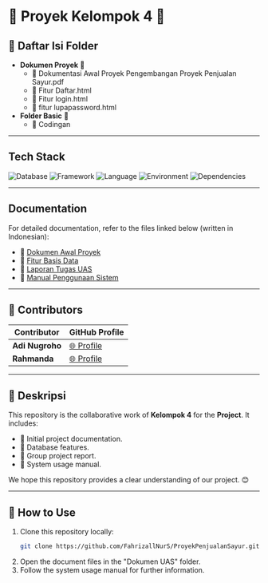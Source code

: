 # 🌟 Proyek Kelompok 4 🌟

## 📂 Daftar Isi Folder
- **Dokumen Proyek** 📄
  - 📘 Dokumentasi Awal Proyek Pengembangan Proyek Penjualan Sayur.pdf
  - 📙 Fitur Daftar.html
  - 📗 Fitur login.html
  - 📕 fitur lupapassword.html
- **Folder Basic** 📁
  - 🔧 Codingan 

---

## Tech Stack
![Database](https://img.shields.io/badge/database-MySQL-green) ![Framework](https://img.shields.io/badge/framework-Yii2-blue) ![Language](https://img.shields.io/badge/language-PHP-blue) ![Environment](https://img.shields.io/badge/environment-XAMPP-orange) ![Dependencies](https://img.shields.io/badge/dependencies-Composer-yellow)

---

## Documentation
For detailed documentation, refer to the files linked below (written in Indonesian):

- 📘 [Dokumen Awal Proyek](#)
- 📙 [Fitur Basis Data](#)
- 📗 [Laporan Tugas UAS](#)
- 📕 [Manual Penggunaan Sistem](#)

---

## 🤝 Contributors
| Contributor       | GitHub Profile                                    |
|-------------------|---------------------------------------------------|
| **Adi Nugroho**   | [🌐 Profile](https://github.com/Adinug122)        |
| **Rahmanda**      | [🌐 Profile](https://github.com/RahmandaAlvin)    |

---

## 📝 Deskripsi
This repository is the collaborative work of **Kelompok 4** for the **Project**. It includes:
- 📌 Initial project documentation.
- 📌 Database features.
- 📌 Group project report.
- 📌 System usage manual.

We hope this repository provides a clear understanding of our project. 😊

---

## 🚀 How to Use
1. Clone this repository locally:
   ```bash
   git clone https://github.com/FahrizallNurS/ProyekPenjualanSayur.git
   ```
2. Open the document files in the "Dokumen UAS" folder.
3. Follow the system usage manual for further information.

